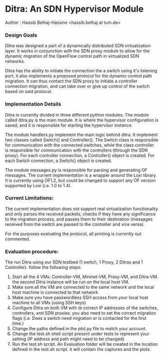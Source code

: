 # Ditra: An SDN Hypervisor Module

Author : Hassib Belhaj-Hassine <hassib.belhaj at tum.de>

### Design Goals

Ditra was designed a part of a dynamically distributed SDN virtualization layer. 
It works in conjunction with the SDN proxy module to allow for the dynamic 
migration of the OpenFlow control path in virtualized SDN networks.

Ditra has the ability to initiate the connection the a switch using it's listening port, 
it also implements a proposed protocol for the dynamic control path migration. 
It can thus contact the SDN proxy to initiate a controller connection migration, 
and can take over or give up control of the switch based on said protocol.

### Implementation Details

Ditra in currently divided in three different python modules. The module called 
ditra.py is the main module. It is where the hypervisor configuration is saved, 
and it is responsible for starting the hypervisor instance.

The module handlers.py implement the main logic behind ditra. It implement two 
classes called Switch() and Controller(). The Switch class is responsible for 
communication with the connected switches, while the class controller is responsible
for communication with the controllers (through the SDN proxy). For each controller
connection, a Controller() object is created. For each Switch connection, a Switch()
object is created.

The module messages.py is responsible for parsing and generating OF messages.
The current implementation is a wrapper around the Loxi library. It is currently 
using OF1.2, but could be changed to support any OF version supported by Loxi 
(i.e. 1.0 to 1.4).

### Current Limitations:

The current implementation does not support real virtualization functionality and 
only parses the received packets, checks if they have any significance to the 
migration process, and passes them to their destination (messages received from 
the switch are passed to the controller and vice versa).

For the purposes evaluating the protocol, all printing is currently out commented.

### Evaluation procedure:

The run Ditra using our SDN testbed (1 switch, 1 Proxy, 2 Ditras and 1 Controller).
follow the following steps:

1. Start all the 4 VMs: Controller-VM, Mininet-VM, Proxy-VM, and Ditra-VM. the
second Ditra instance will be run on the local host VM.
2. Make sure all the VM are connected to the same network and the local host 
machine is connected to that network
3. Make sure you have passwordless SSH access from your local host machine to
all VMs (using SSH keys)
4. Configure Ditra on both VM with te correct IP addresses of the switches, 
controllers, and SDN proxies. you also need to set the correct migration flags 
(i.e. Does a switch need migration or is contacted for the first time.)
5. Change the paths defined in the plot.py file to match your account.
6. Change the test.sh shell script present under tests to represent your setting 
(IP address and path might need to be changed)
7. Run the test.sh script. An Evaluation folder will be created in the location 
defined in the test.sh script. it will contain the captures and the plots.
